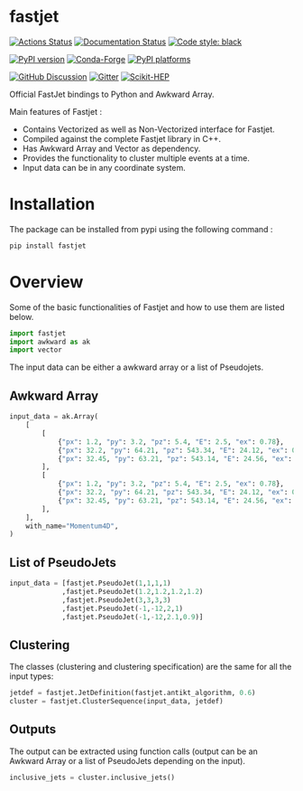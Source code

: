 # fastjet

[![Actions Status][actions-badge]][actions-link]
[![Documentation Status][rtd-badge]][rtd-link]
[![Code style: black][black-badge]][black-link]

[![PyPI version][pypi-version]][pypi-link]
[![Conda-Forge][conda-badge]][conda-link]
[![PyPI platforms][pypi-platforms]][pypi-link]

[![GitHub Discussion][github-discussions-badge]][github-discussions-link]
[![Gitter][gitter-badge]][gitter-link]
[![Scikit-HEP][sk-badge]](https://scikit-hep.org/)



[actions-badge]:            https://github.com/scikit-hep/fastjet/workflows/CI/badge.svg
[actions-link]:             https://github.com/scikit-hep/fastjet/actions
[black-badge]:              https://img.shields.io/badge/code%20style-black-000000.svg
[black-link]:               https://github.com/psf/black
[conda-badge]:              https://img.shields.io/conda/vn/conda-forge/fastjet
[conda-link]:               https://github.com/conda-forge/fastjet-feedstock
[github-discussions-badge]: https://img.shields.io/static/v1?label=Discussions&message=Ask&color=blue&logo=github
[github-discussions-link]:  https://github.com/aryan26roy/fastjet.git/discussions
[gitter-badge]:             https://badges.gitter.im/https://github.com/aryan26roy/fastjet.git/community.svg
[gitter-link]:              https://gitter.im/https://github.com/aryan26roy/fastjet.git/community?utm_source=badge&utm_medium=badge&utm_campaign=pr-badge
[pypi-link]:                https://pypi.org/project/fastjet/
[pypi-platforms]:           https://img.shields.io/pypi/pyversions/fastjet
[pypi-version]:             https://badge.fury.io/py/fastjet.svg
[rtd-badge]:                https://readthedocs.org/projects/fastjet/badge/?version=latest
[rtd-link]:                 https://fastjet.readthedocs.io/en/latest/?badge=latest
[sk-badge]:                 https://scikit-hep.org/assets/images/Scikit--HEP-Project-blue.svg

Official FastJet bindings to Python and Awkward Array.

Main features of Fastjet :
  * Contains Vectorized as well as Non-Vectorized interface for Fastjet.
  * Compiled against the complete Fastjet library in C++.
  * Has Awkward Array and Vector as dependency.
  * Provides the functionality to cluster multiple events at a time.
  * Input data can be in any coordinate system.

# Installation
The package can be installed from pypi using the following command :
``` bash
pip install fastjet
```
# Overview

Some of the basic functionalities of Fastjet and how to use them are listed below.

``` python
import fastjet
import awkward as ak
import vector
```
The input data can be either a awkward array or a list of Pseudojets.

## Awkward Array
```python
input_data = ak.Array(
    [
        [
            {"px": 1.2, "py": 3.2, "pz": 5.4, "E": 2.5, "ex": 0.78},
            {"px": 32.2, "py": 64.21, "pz": 543.34, "E": 24.12, "ex": 0.35},
            {"px": 32.45, "py": 63.21, "pz": 543.14, "E": 24.56, "ex": 0.0},
        ],
        [
            {"px": 1.2, "py": 3.2, "pz": 5.4, "E": 2.5, "ex": 0.78},
            {"px": 32.2, "py": 64.21, "pz": 543.34, "E": 24.12, "ex": 0.35},
            {"px": 32.45, "py": 63.21, "pz": 543.14, "E": 24.56, "ex": 0.0},
        ],
    ],
    with_name="Momentum4D",
)
```
## List of PseudoJets
```Python
input_data = [fastjet.PseudoJet(1,1,1,1)
             ,fastjet.PseudoJet(1.2,1.2,1.2,1.2)
             ,fastjet.PseudoJet(3,3,3,3)
             ,fastjet.PseudoJet(-1,-12,2,1)
             ,fastjet.PseudoJet(-1,-12,2.1,0.9)]
```
## Clustering
The classes (clustering and clustering specification) are the same for all the input types:

```python
jetdef = fastjet.JetDefinition(fastjet.antikt_algorithm, 0.6)
cluster = fastjet.ClusterSequence(input_data, jetdef)
```
## Outputs
The output can be extracted using function calls (output can be an Awkward Array or a list of PseudoJets depending on the input).

```python
inclusive_jets = cluster.inclusive_jets()
```
